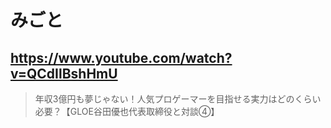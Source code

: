 # みごと

## https://www.youtube.com/watch?v=QCdIlBshHmU

> 年収3億円も夢じゃない！人気プロゲーマーを目指せる実力はどのくらい必要？【GLOE谷田優也代表取締役と対談④】 
